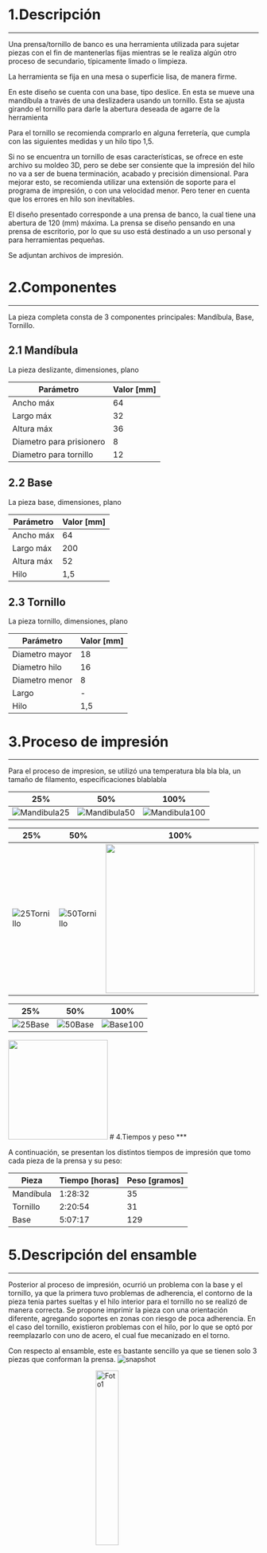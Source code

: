 # 1.Descripción
---
Una prensa/tornillo de banco es una herramienta utilizada para sujetar piezas con el fin de mantenerlas fijas mientras se le realiza algún otro proceso de secundario, típicamente limado o limpieza.

La herramienta se fija en una mesa o superficie lisa, de manera firme.

 En este diseño se cuenta con una base, tipo deslice. En esta se mueve una mandíbula a través de una deslizadera usando un tornillo. Esta se ajusta girando el tornillo para darle la abertura deseada de agarre de la herramienta

Para el tornillo se recomienda comprarlo en alguna ferretería, que cumpla con las siguientes medidas y un hilo tipo 1,5.

Si no se encuentra un tornillo de esas características, se ofrece en este archivo su moldeo 3D, pero se debe ser consiente que la impresión del hilo no va a ser de buena terminación, acabado y precisión dimensional. Para mejorar esto, se recomienda utilizar una extensión de soporte para el programa de impresión, o con una velocidad menor. Pero tener en cuenta que los errores en hilo son inevitables.

El diseño presentado corresponde a una prensa de banco, la cual tiene una abertura de 120 (mm) máxima. La prensa se diseño pensando en una prensa de escritorio, por lo que su uso está destinado a un uso personal y para herramientas pequeñas.

Se adjuntan archivos de impresión.


# 2.Componentes
***
La pieza completa consta de 3 componentes principales: Mandíbula, Base, Tornillo.
## 2.1 Mandíbula
La pieza deslizante, dimensiones, plano



|Parámetro|Valor [mm]|
|---|---|
|Ancho máx|64|
|Largo máx|32|
|Altura máx|36|
|Diametro para prisionero|8|
|Diametro para tornillo|12|




## 2.2 Base
La pieza base, dimensiones, plano



|Parámetro|Valor [mm]|
|---|---|
|Ancho máx|64|
|Largo máx|200|
|Altura máx|52|
|Hilo|1,5|


## 2.3 Tornillo
La pieza tornillo, dimensiones, plano



|Parámetro|Valor [mm]|
|---|---|
|Diametro mayor|18|
|Diametro hilo|16|
|Diametro menor|8|
|Largo|-|
|Hilo|1,5|



# 3.Proceso de impresión
***

Para el proceso de impresion, se utilizó una temperatura bla bla bla, un tamaño de filamento, especificaciones blablabla

|25%|50%|100%|
|---|---|---|
|![Mandibula25](https://user-images.githubusercontent.com/119521898/205370991-7fa99133-7a08-4482-933c-494db73d40a8.jpg)|![Mandibula50](https://user-images.githubusercontent.com/119521898/205371072-93e12d82-1cb6-41d1-8a88-a4547da5fca3.jpg)|![Mandibula100](https://user-images.githubusercontent.com/119521898/205371131-fd9d52ea-e8f1-4a12-8993-9d5bef6c4954.jpg)|

|25%|50%|100%|
|---|---|---|
|![25Tornillo](https://user-images.githubusercontent.com/119521898/205371556-5c93916b-65c6-4fdb-a41d-7b58c30c954b.jpg)|![50Tornillo](https://user-images.githubusercontent.com/119521898/205371569-44667db8-c9cb-47d7-a93e-b065593fe4b8.jpg)|<img src="https://user-images.githubusercontent.com/119521898/205371948-c88673e5-5672-41b0-905e-55fa2cc52f4e.jpeg" width="300" />|


|25%|50%|100%|
|---|---|---|
|![25Base](https://user-images.githubusercontent.com/119521898/205372046-f85b9e1d-b745-4bc3-8c80-304aa0f6215d.jpg)|![50Base](https://user-images.githubusercontent.com/119521898/205372062-f2d13ccf-e911-4f51-a6a5-4b0cfeee4444.jpg)|![Base100](https://user-images.githubusercontent.com/119521898/205372868-b07f664f-2377-4906-b4f4-7b4c2794dd5b.jpeg)|

<img src="https://user-images.githubusercontent.com/119521898/205371948-c88673e5-5672-41b0-905e-55fa2cc52f4e.jpeg" width="200" />
# 4.Tiempos y peso
***

A continuación, se presentan los distintos tiempos de impresión que tomo cada pieza de la prensa y su peso:

<div align="center">

|Pieza|Tiempo [horas]|Peso [gramos]|
|---|---|---|
|Mandíbula|1:28:32|35|
|Tornillo|2:20:54|31|
|Base|5:07:17|129|

</div>

# 5.Descripción del ensamble
***

Posterior al proceso de impresión, ocurrió un problema con la base y el tornillo, ya que la primera tuvo problemas de adherencia, el contorno de la pieza tenia partes sueltas y el hilo interior para el tornillo no se realizó de manera correcta. Se propone imprimir la pieza con una orientación diferente, agregando soportes en zonas con riesgo de poca adherencia.
En el caso del tornillo, existieron problemas con el hilo, por lo que se optó por reemplazarlo con uno de acero, el cual fue mecanizado en el torno.

Con respecto al ensamble, este es bastante sencillo ya que se tienen solo 3 piezas que conforman la prensa.
![snapshot](https://user-images.githubusercontent.com/119521898/204866970-33e1e100-6c4c-4347-8576-a44f5549a479.jpg)

<img 
    style="display: block; 
           margin-left: auto;
           margin-right: auto;
           width: 30%;"
    src="https://user-images.githubusercontent.com/119521898/204872660-9d4d00d2-c1ce-4bd4-8da2-cd9124750513.jpeg" 
    alt="Foto1">
</img>



## Ensamble final

![PrensaCompleta](https://user-images.githubusercontent.com/119521898/205173522-6b9402c7-dcf7-4066-a390-c6054f19bedc.jpeg)

# 6.Bibliografía

El diseño presentado está basado en el video de [SPARK PLUG](https://www.youtube.com/watch?v=GEOp68Q8Ryw&ab_channel=SPARKPLUG)


|Pieza|Tiempo [horas]|Peso [gramos]|
|---|---|---|
|![snapshot](https://user-images.githubusercontent.com/119521898/204866970-33e1e100-6c4c-4347-8576-a44f5549a479.jpg)|![snapshot](https://user-images.githubusercontent.com/119521898/204866970-33e1e100-6c4c-4347-8576-a44f5549a479.jpg)|![snapshot](https://user-images.githubusercontent.com/119521898/204866970-33e1e100-6c4c-4347-8576-a44f5549a479.jpg)|